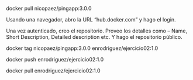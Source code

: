 docker pull nicopaez/pingapp:3.0.0

Usando una navegador, abro la URL “hub.docker.com” y hago el login.

Una vez autenticado, creo el repositorio. Proveo los detalles como – Name, Short Description, Detailed description etc. Y hago el repositorio público.

docker tag nicopaez/pingapp:3.0.0 enrodriguez/ejercicio02:1.0

docker push enrodriguez/ejercicio02:1.0

docker pull enrodriguez/ejercicio02:1.0